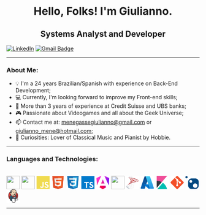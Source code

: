 <h1 align = "center"> Hello, Folks! I'm Giulianno.</h1>

<h2 align = "center">Systems Analyst and Developer</h2>

[![LinkedIn](https://img.shields.io/badge/linkedin-%230077B5.svg?style=for-the-badge&logo=linkedin&logoColor=white)](https://www.linkedin.com/in/giulianno-menegasse/)
[![Gmail Badge](https://img.shields.io/badge/gmail-c14438.svg?style=for-the-badge&logo=gmail&logoColor=white&link=mailto:menegassegiulianno@gmail.com)](mailto:menegassegiulianno@gmail.com/)

---

### <b>About Me:</b>

- 💡 I'm a 24 years Brazilian/Spanish with experience on Back-End Development;
- 💻 Currently, I'm looking forward to improve my Front-end skills;
- 🏦 More than 3 years of experience at Credit Suisse and UBS banks;
- 🎮 Passionate about Videogames and all about the Geek Universe;
- 📫 Contact me at: menegassegiulianno@gmail.com or giulianno_mene@hotmail.com;
- 🎹 Curiosities: Lover of Classical Music and Pianist by Hobbie.

---

### <b>Languages and Technologies:</b>

<div style="display: inline_block"><br>
  <img align="center" alt="" height="35" width="35" src="https://cdn.jsdelivr.net/gh/devicons/devicon/icons/csharp/csharp-original.svg">
  <img align="center" alt="" height="35" width="35" src="https://cdn.jsdelivr.net/gh/devicons/devicon/icons/java/java-original.svg">
    <img align="center" alt="" height="35" width="35" src="https://raw.githubusercontent.com/devicons/devicon/master/icons/javascript/javascript-plain.svg">
  <img align="center" alt="" height="35" width="35" src="https://raw.githubusercontent.com/devicons/devicon/master/icons/html5/html5-original.svg">
  <img align="center" alt="" height="35" width="35" src="https://raw.githubusercontent.com/devicons/devicon/master/icons/css3/css3-original.svg">
  <img align="center" alt="" height="35" width="35" src="https://raw.githubusercontent.com/devicons/devicon/master/icons/typescript/typescript-original.svg">
  <img align="center" alt="" height="35" width="35"  src="https://raw.githubusercontent.com/devicons/devicon/master/icons/angular/angular-original.svg">
  <img align="center" alt="" height="35" width="35" src="https://cdn.jsdelivr.net/gh/devicons/devicon/icons/mysql/mysql-original.svg">
  <img align="center" alt="" height="35" width="35" src="https://raw.githubusercontent.com/devicons/devicon/master/icons/microsoftsqlserver/microsoftsqlserver-original.svg">
  <img align="center" alt="" height="35" width="35" src="https://raw.githubusercontent.com/devicons/devicon/master/icons/azure/azure-original.svg">
  <img align="center" alt="" height="35" width="35" src="https://raw.githubusercontent.com/devicons/devicon/master/icons/kibana/kibana-original.svg">
  <img align="center" alt="" height="35" width="35"  src="https://raw.githubusercontent.com/devicons/devicon/master/icons/git/git-original.svg">
  <img align="center" alt="" height="35" width="35"  src="https://raw.githubusercontent.com/devicons/devicon/master/icons/nuget/nuget-original.svg">
  <img align="center" alt="" height="35" width="35"  src="https://raw.githubusercontent.com/devicons/devicon/master/icons/jenkins/jenkins-original.svg">
</div>

---

<!--**GiuliannoMenegasse/GiuliannoMenegasse** is a ✨ _special_ ✨ repository because its `README.md` (this file) appears on your GitHub profile.-->

